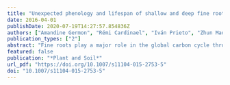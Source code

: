 ```yaml
---
title: "Unexpected phenology and lifespan of shallow and deep fine roots of walnut trees grown in a silvoarable Mediterranean agroforestry system"
date: 2016-04-01
publishDate: 2020-07-19T14:27:57.854836Z
authors: ["Amandine Germon", "Rémi Cardinael", "Iván Prieto", "Zhun Mao", "John Kim", "Alexia Stokes", "Christian Dupraz", "Jean-Paul Laclau", "Christophe Jourdan"]
publication_types: ["2"]
abstract: "Fine roots play a major role in the global carbon cycle through respiration, exudation and decomposition processes, but their dynamics are poorly understood. Current estimates of root dynamics have principally been observed in shallow soil horizons (< 1m), and mainly in forest systems. We studied walnut (Juglans regia × nigra L.) fine root dynamics in an agroforestry system in a Mediterranean climate, with a focus on deep soils (down to 5m), and root dynamics throughout the year."
featured: false
publication: "*Plant and Soil*"
url_pdf: "https://doi.org/10.1007/s11104-015-2753-5"
doi: "10.1007/s11104-015-2753-5"
---
```


